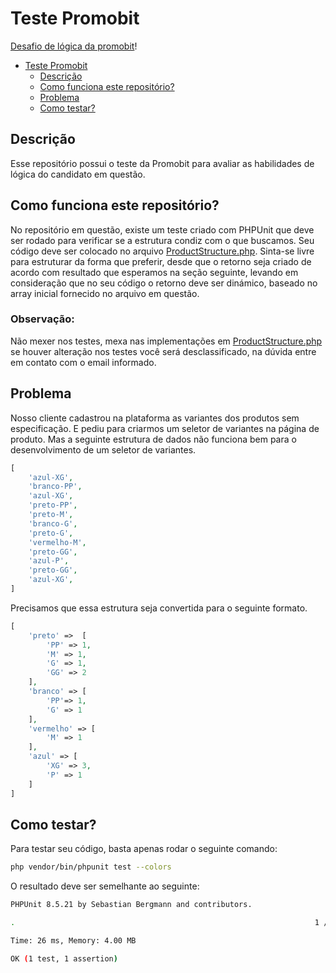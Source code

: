 # Teste Promobit

[Desafio de lógica da promobit](https://github.com/Promobit/teste-cadastro-produtos)!
- [Teste Promobit](#teste-promobit)
    - [Descrição](#descrição)
    - [Como funciona este repositório?](#como-funciona-este-repositório)
    - [Problema](#problema)
    - [Como testar?](#como-testar)

## Descrição
Esse repositório possui o teste da Promobit para avaliar as habilidades de lógica do candidato em questão.

## Como funciona este repositório?
No repositório em questão, existe um teste criado com PHPUnit que deve ser rodado para verificar se a estrutura condiz com o que buscamos. Seu código deve ser colocado no arquivo [ProductStructure.php](./src/ProductStructure.php). Sinta-se livre para estruturar da forma que preferir, desde que o retorno seja criado de acordo com resultado que esperamos na seção seguinte, levando em consideração que no seu código o retorno deve ser dinámico, baseado no array inicial fornecido no arquivo em questão.

### Observação: 
Não mexer nos testes, mexa nas implementações em [ProductStructure.php](./src/ProductStructure.php) se houver alteração nos testes você será desclassificado, na dúvida entre em contato com o email informado.

## Problema
Nosso cliente cadastrou na plataforma as variantes dos produtos sem especificação. E pediu para criarmos um seletor de variantes na página de produto. Mas a seguinte estrutura de dados não funciona bem para o desenvolvimento de um seletor de variantes.

```php
[
    'azul-XG',
    'branco-PP',
    'azul-XG',
    'preto-PP',
    'preto-M',
    'branco-G',
    'preto-G',
    'vermelho-M',
    'preto-GG',
    'azul-P',
    'preto-GG', 
    'azul-XG', 
]
```

Precisamos que essa estrutura seja convertida para o seguinte formato.

```php
[
    'preto' =>  [
        'PP' => 1,
        'M' => 1,
        'G' => 1,
        'GG' => 2
    ],
    'branco' => [
        'PP'=> 1,
        'G' => 1
    ],
    'vermelho' => [
        'M' => 1
    ],
    'azul' => [
        'XG' => 3,
        'P' => 1
    ]
]
```

## Como testar?
Para testar seu código, basta apenas rodar o seguinte comando:
```bash
php vendor/bin/phpunit test --colors
```

O resultado deve ser semelhante ao seguinte:
```bash
PHPUnit 8.5.21 by Sebastian Bergmann and contributors.

.                                                                   1 / 1 (100%)

Time: 26 ms, Memory: 4.00 MB

OK (1 test, 1 assertion)
```
